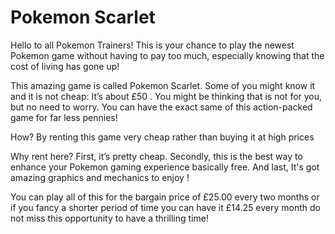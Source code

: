 # Pokemon Scarlet

Hello to all Pokemon Trainers! This is your chance to play the newest Pokemon game without having to pay too much, 
especially knowing that the cost of living has gone up!

This amazing game is called Pokemon Scarlet. Some of you might know it and it is not 
cheap: It’s about £50 . You might be thinking that is not for you, but no need to worry.
You can have the exact same of this action-packed game for far less pennies! 

How? By renting this game very cheap rather than buying it at high prices 

Why rent here? 
First, it’s pretty cheap.
Secondly, this is the best way to enhance your Pokemon gaming experience basically free.
And last, It's got amazing graphics and mechanics to enjoy ! 


You can play all of this for the bargain price of £25.00 every two months or if you fancy a shorter period of time you can have it £14.25 every month do not miss this opportunity to have a thrilling time!
